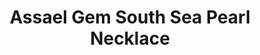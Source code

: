 ---
title: Assael Gem South Sea Pearl Necklace
description: |
  A timeless silhouette, this necklace of 25 graduated South Sea Cultured Pearls is finished with our signature Pave Diamond Clasp - perfection from all angles. Assael purveys the finest pearls in the world. Please don't hesitate to contact us if you have something specific in mind.
specs: |
  16.0 - 19.1mm Gem Quality South Sea Cultured Pearls with Pave Diamond Clasp.
images:
  - image_path: /uploads/assael-gem-south-sea-pearl-necklace.png
_category:
order: 2
tags:
  - necklaces
---